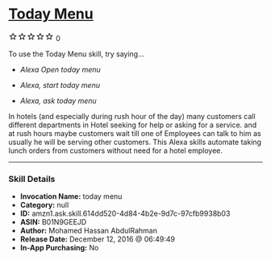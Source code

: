 # [Today Menu](http://alexa.amazon.com/#skills/amzn1.ask.skill.614dd520-4d84-4b2e-9d7c-97cfb9938b03)
![0 stars](../../images/ic_star_border_black_18dp_1x.png)![0 stars](../../images/ic_star_border_black_18dp_1x.png)![0 stars](../../images/ic_star_border_black_18dp_1x.png)![0 stars](../../images/ic_star_border_black_18dp_1x.png)![0 stars](../../images/ic_star_border_black_18dp_1x.png) 0

To use the Today Menu skill, try saying...

* *Alexa Open today menu*

* *Alexa, start today menu*

* *Alexa, ask today menu*

In hotels (and especially during rush hour of the day) many customers call different departments in Hotel seeking for help or asking for a service. and at rush hours maybe customers wait till one of Employees can talk to him as usually he will be serving other customers. 
This Alexa skills automate taking lunch orders from customers without need for a hotel employee.

***

### Skill Details

* **Invocation Name:** today menu
* **Category:** null
* **ID:** amzn1.ask.skill.614dd520-4d84-4b2e-9d7c-97cfb9938b03
* **ASIN:** B01N9GEEJD
* **Author:** Mohamed Hassan AbdulRahman
* **Release Date:** December 12, 2016 @ 06:49:49
* **In-App Purchasing:** No
